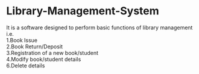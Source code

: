 # Library-Management-System
It is a software designed to perform basic functions of library management i.e.
<br>1.Book Issue
<br>2.Book Return/Deposit
<br>3.Registration of a new book/student
<br>4.Modify book/student details
<br>6.Delete details
